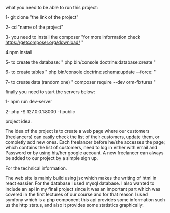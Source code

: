 what you need to be able to run this project:

1- git clone "the link of the project"

2- cd "name of the project"

3- you need to install the composer "for more information check https://getcomposer.org/download/ "

4.npm install

5- to create the database: " php bin/console doctrine:database:create "

6- to create tables " php bin/console doctrine:schema:update --force: "

7- to create data (random one) " composer require --dev orm-fixtures "

finally you need to start the servers below: 


1- npm run dev-server


2- php -S 127.0.0.1:8000 -t public



project idea.

The idea of the project is to create a web page where our customers (freelancers) can easily check the list of their customers, update them, or completly add new ones.
Each freelancer before he/she accesses the page; which contains the list of customers, need to log in either with email and Password or by using his/her google account.
A new freelancer can always be added to our project by a simple sign up.


For the technical information.

The web site is mainly build using jsx which makes the writing of html in react eassier.
For the database I used mysql database. 
I also wanted to include an api in my final project since it was an important part which was covered in the first lectures of our course 
and for that reason I used symfony which is a php component this api provides some information such us the http status, and also it provides some statistics graphically. 

